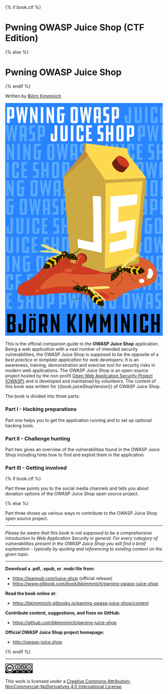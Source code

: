 {% if book.ctf %}

# Pwning OWASP Juice Shop (CTF Edition)

{% else %}

# Pwning OWASP Juice Shop

{% endif %}

Written by [Björn Kimminich](https://twitter.com/bkimminich)

![Front Cover](cover.jpg)

This is the official companion guide to the __OWASP Juice Shop__
application. Being a web application with a vast number of intended
security vulnerabilities, the OWASP Juice Shop is supposed to be the
opposite of a _best practice_ or _template application_ for web
developers: It is an awareness, training, demonstration and exercise
tool for security risks in modern web applications. The OWASP Juice Shop
is an open-source project hosted by the non-profit
[Open Web Application Security Project (OWASP)](https://owasp.org) and
is developed and maintained by volunteers. The content of this book was
written for {{book.juiceShopVersion}} of OWASP Juice Shop.

The book is divided into three parts:

### Part I - Hacking preparations

Part one helps you to get the application running and to set up optional
hacking tools.

### Part II - Challenge hunting

Part two gives an overview of the vulnerabilities found in the OWASP
Juice Shop including hints how to find and exploit them in the
application.

### Part III - Getting involved

{% if book.ctf %}

Part three points you to the social media channels and tells you about
donation options of the OWASP Juice Shop open source project.

{% else %}

Part three shows up various ways to contribute to the OWASP Juice Shop
open source project.

----

_Please be aware that this book is not supposed to be a comprehensive
introduction to Web Application Security in general. For every category
of vulnerabilities present in the OWASP Juice Shop you will find a brief
explanation - typically by quoting and referencing to existing content
on the given topic._

----

__Download a .pdf, .epub, or .mobi file from:__

* https://leanpub.com/juice-shop (official release)
* https://www.gitbook.com/book/bkimminich/pwning-owasp-juice-shop

__Read the book online at:__

* https://bkimminich.gitbooks.io/pwning-owasp-juice-shop/content

__Contribute content, suggestions, and fixes on GitHub:__

* https://github.com/bkimminich/pwning-juice-shop

__Official OWASP Juice Shop project homepage:__

* http://owasp-juice.shop

{% endif %}

----

[![CC BY-NC-ND 4.0](introduction/img/cc_by-nc-nd_4.0.png)](https://creativecommons.org/licenses/by-nc-nd/4.0/)

This work is licensed under a
[Creative Commons Attribution-NonCommercial-NoDerivatives 4.0 International License](https://creativecommons.org/licenses/by-nc-nd/4.0/).
